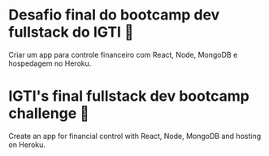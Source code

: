 # Desafio final do bootcamp dev fullstack do IGTI :rocket:
Criar um app para controle financeiro com React, Node, MongoDB e hospedagem no Heroku.

# IGTI's final fullstack dev bootcamp challenge :rocket:
Create an app for financial control with React, Node, MongoDB and hosting on Heroku.


